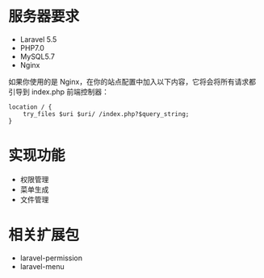 # 服务器要求
- Laravel 5.5
- PHP7.0
- MySQL5.7
- Nginx 


如果你使用的是 Nginx，在你的站点配置中加入以下内容，它将会将所有请求都引导到 index.php 前端控制器：

```
location / {
    try_files $uri $uri/ /index.php?$query_string;
}
```


# 实现功能
- 权限管理
- 菜单生成
- 文件管理



# 相关扩展包
- laravel-permission
- laravel-menu

